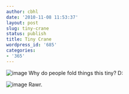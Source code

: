 ```yaml
---
author: cbhl
date: '2010-11-08 11:53:37'
layout: post
slug: tiny-crane
status: publish
title: Tiny Crane
wordpress_id: '685'
categories:
- '365'
---
```


![image](http://blog.azuresky.ca/blog/wp-content/uploads/2010/11/wpid-IMG_20101108_114907.jpg)
Why do people fold things this tiny? D:

![image](http://blog.azuresky.ca/blog/wp-content/uploads/2010/11/wpid-IMG_20101108_115612.jpg)
Rawr.
